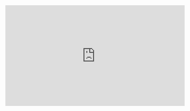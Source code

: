 <html>
  <head>
        </head>  
  
  <dody>
  <iframe width="560" height="315" src="https://www.youtube.com/embed/wMWPkz0YBL8" frameborder="0" allow="accelerometer; autoplay; clipboard-write; encrypted-media; gyroscope; picture-in-picture" allowfullscreen></iframe>
  
  </body>
  <html/>
